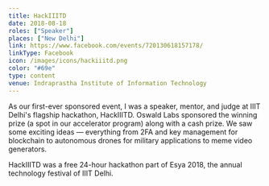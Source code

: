 ```yaml
---
title: HackIIITD
date: 2018-08-18
roles: ["Speaker"]
places: ["New Delhi"]
link: https://www.facebook.com/events/720130618157178/
linkType: Facebook
icon: /images/icons/hackiiitd.png
color: "#69e"
type: content
venue: Indraprastha Institute of Information Technology
---
```


As our first-ever sponsored event, I was a speaker, mentor, and judge at IIIT Delhi's flagship hackathon, HackIIITD. Oswald Labs sponsored the winning prize (a spot in our accelerator program) along with a cash prize. We saw some exciting ideas — everything from 2FA and key management for blockchain to autonomous drones for military applications to meme video generators.

<!--more-->

HackIIITD was a free 24-hour hackathon part of Esya 2018, the annual technology festival of IIIT Delhi.